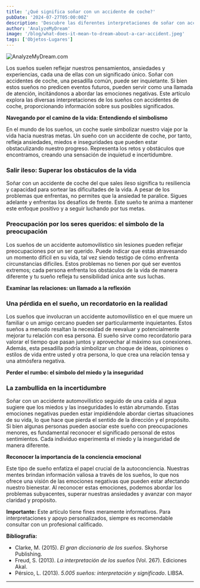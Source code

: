```yaml
---
title: '¿Qué significa soñar con un accidente de coche?'
pubDate: '2024-07-27T05:00:00Z'
description: 'Descubre las diferentes interpretaciones de soñar con accidente automovilístico, desde una reflexión sobre tus preocupaciones hasta una advertencia de tu subconsciente.'
author: 'AnalyzeMyDream'
image: '/blog/what-does-it-mean-to-dream-about-a-car-accident.jpeg'
tags: ['Objetos-Lugares']
---
```


![AnalyzeMyDream.com](/blog/what-does-it-mean-to-dream-about-a-car-accident.jpeg)


Los sueños suelen reflejar nuestros pensamientos, ansiedades y experiencias, cada una de ellas con un significado único. Soñar con accidentes de coche, una pesadilla común, puede ser inquietante. Si bien estos sueños no predicen eventos futuros, pueden servir como una llamada de atención, incitándonos a abordar las emociones negativas. Este artículo explora las diversas interpretaciones de los sueños con accidentes de coche, proporcionando información sobre sus posibles significados.

**Navegando por el camino de la vida: Entendiendo el simbolismo**

En el mundo de los sueños, un coche suele simbolizar nuestro viaje por la vida hacia nuestras metas. Un sueño con un accidente de coche, por tanto, refleja ansiedades, miedos e inseguridades que pueden estar obstaculizando nuestro progreso. Representa los retos y obstáculos que encontramos, creando una sensación de inquietud e incertidumbre.

### Salir ileso: Superar los obstáculos de la vida

Soñar con un accidente de coche del que sales ileso significa tu resiliencia y capacidad para sortear las dificultades de la vida. A pesar de los problemas que enfrentas, no permites que la ansiedad te paralice. Sigues adelante y enfrentas los desafíos de frente. Este sueño te anima a mantener este enfoque positivo y a seguir luchando por tus metas.

### Preocupación por los seres queridos: el símbolo de la preocupación

Los sueños de un accidente automovilístico sin lesiones pueden reflejar preocupaciones por un ser querido. Puede indicar que estás atravesando un momento difícil en su vida, tal vez siendo testigo de cómo enfrenta circunstancias difíciles. Estos problemas no tienen por qué ser eventos extremos; cada persona enfrenta los obstáculos de la vida de manera diferente y tu sueño refleja tu sensibilidad única ante sus luchas.

**Examinar las relaciones: un llamado a la reflexión**

### Una pérdida en el sueño, un recordatorio en la realidad

Los sueños que involucran un accidente automovilístico en el que muere un familiar o un amigo cercano pueden ser particularmente inquietantes. Estos sueños a menudo resaltan la necesidad de reevaluar y potencialmente mejorar tu relación con esa persona. El sueño sirve como recordatorio para valorar el tiempo que pasan juntos y aprovechar al máximo sus conexiones. Además, esta pesadilla podría simbolizar un choque de ideas, opiniones o estilos de vida entre usted y otra persona, lo que crea una relación tensa y una atmósfera negativa.

**Perder el rumbo: el símbolo del miedo y la inseguridad**

### La zambullida en la incertidumbre

Soñar con un accidente automovilístico seguido de una caída al agua sugiere que los miedos y las inseguridades lo están abrumando. Estas emociones negativas pueden estar impidiéndole abordar ciertas situaciones de su vida, lo que hace que pierda el sentido de la dirección y el propósito. Si bien algunas personas pueden asociar este sueño con preocupaciones menores, es fundamental reconocer el significado personal de estos sentimientos. Cada individuo experimenta el miedo y la inseguridad de manera diferente.

**Reconocer la importancia de la conciencia emocional**

Este tipo de sueño enfatiza el papel crucial de la autoconciencia. Nuestras mentes brindan información valiosa a través de los sueños, lo que nos ofrece una visión de las emociones negativas que pueden estar afectando nuestro bienestar. Al reconocer estas emociones, podemos abordar los problemas subyacentes, superar nuestras ansiedades y avanzar con mayor claridad y propósito.

**Importante:** Este artículo tiene fines meramente informativos. Para interpretaciones y apoyo personalizados, siempre es recomendable consultar con un profesional calificado. 

**Bibliografía:**

* Clarke, M. (2015). *El gran diccionario de los sueños*. Skyhorse Publishing.
* Freud, S. (2013). *La interpretación de los sueños* (Vol. 267). Ediciones Akal.
* Pérsico, L. (2013). *5.005 sueños: interpretación y significado*. LIBSA.

---